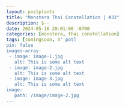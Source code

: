 ```yaml
---
layout: postplants
title: "Monstera Thai Constellation | #33"
description: $--
date: 2024-05-16 20:01:00 -0700
categories: [monstera, thai constellation]
tags: [comingsoon, 4" pot]
pin: false
images-array:
 - image: image-1.jpg
   alt: This is some alt text
 - image: image-2.jpg
   alt: This is some alt text
 - image: image-3.jpg
   alt: This is some alt text
image: 
   path: /image/image-2.jpg
---
```

